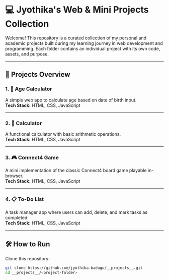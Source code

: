 # 💻 Jyothika's Web & Mini Projects Collection

Welcome! This repository is a curated collection of my personal and academic projects built during my learning journey in web development and programming. Each folder contains an individual project with its own code, assets, and purpose.

---

## 📁 Projects Overview

### 1. 🧮 Age Calculator
A simple web app to calculate age based on date of birth input.  
**Tech Stack:** HTML, CSS, JavaScript

---

### 2. 🧠 Calculator
A functional calculator with basic arithmetic operations.  
**Tech Stack:** HTML, CSS, JavaScript

---

### 3. 🎮 Connect4 Game
A mini implementation of the classic Connect4 board game playable in-browser.  
**Tech Stack:** HTML, CSS, JavaScript

---

### 4. 📋 To-Do List
A task manager app where users can add, delete, and mark tasks as completed.  
**Tech Stack:** HTML, CSS, JavaScript

---

## 🛠 How to Run

Clone this repository:
```bash
git clone https://github.com/jyothika-badugu/__projects__.git
cd __projects__/<project-folder>
